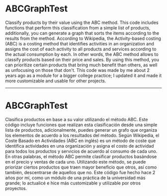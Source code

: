 # ABCGraphTest
Classify products by their value using the ABC method.
This code includes functions that perform this classification from a simple list of products, additionally, you can generate a graph that sorts the items according to the results from the method.
According to Wikipedia, the Activity-based costing (ABC) is a costing method that identifies activities in an organization and assigns the cost of each activity to all products and services according to the actual consumption by each.
In other words, the ABC method allows to classify products based on their price and sales. By using this method, you can prioritize certain products that bring much benefit than others, as well as unfocusing on those that don't.
This code was made by me about 2 years ago as a module for a bigger college practice; I updated it and made it more customizable and usable for other projects.

----------------------------------------------------------------
# ABCGraphTest
Clasifica productos en base a su valor utilizando el método ABC.
Este código incluye funciones que realizan esta clasificación desde una simple lista de productos, adicionalmente, puedes generar un grafo que organiza los elementos de acuerdo a los resultados del método.
Según Wikipedia, el Coste Basado en Actividades (ABC en inglés) es un método de coste que identifica actividades en una organización y asigna el costo de actividad para todos los productos y servicios de acuerdo al consumo de cada uno.
En otras palabras, el método ABC permite clasificar productos basándose en el precio y ventas de cada uno. Utilizando este método, se puede priorizar ciertos productos que traen mayor beneficio que otros, así como también, descentrarse de aquellos que no.
Este código fue hecho hace 2 años por mí, como un módulo de una práctica de la universidad más grande; lo actualicé e hice más customizable y utilizable por otros proyectos.
